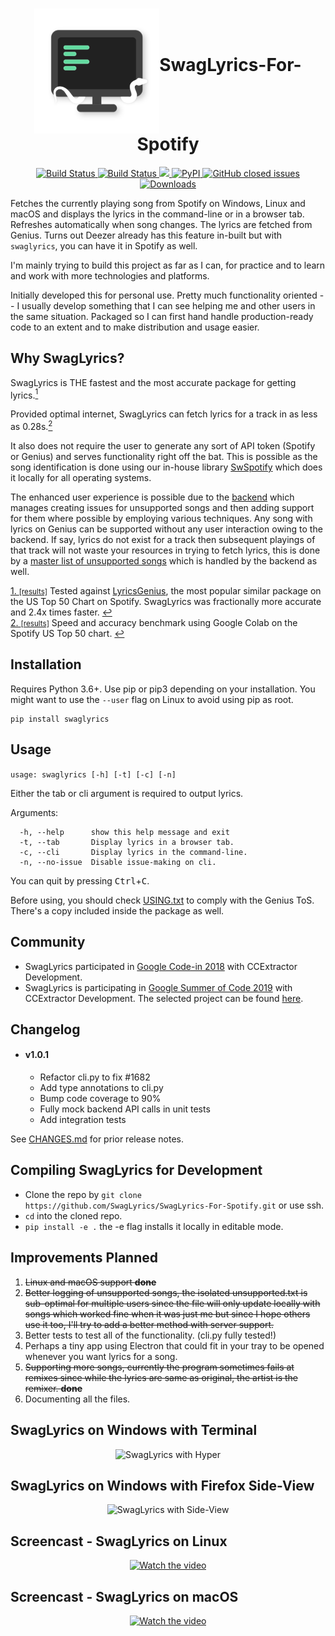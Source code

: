 <h1 align="center"><img src="https://github.com/SwagLyrics/SwagLyrics/blob/master/assets/swaglyrics_transparent.png?raw=true" alt="SwagLyrics" height=200 width=200 align="middle">SwagLyrics-For-Spotify</h1>
<p align="center">
  <a href="https://travis-ci.com/SwagLyrics/SwagLyrics-For-Spotify">
    <img src="https://travis-ci.com/SwagLyrics/SwagLyrics-For-Spotify.svg?branch=master" alt="Build Status" />
  </a>
  <a href="https://ci.appveyor.com/project/TheClashster/swaglyrics-for-spotify-yo7jh">
    <img src="https://ci.appveyor.com/api/projects/status/eon538lm2of04sll?svg=true" alt="Build Status" />
  </a>
  <a href="https://codecov.io/gh/SwagLyrics/SwagLyrics-For-Spotify">
  <img src="https://codecov.io/gh/SwagLyrics/SwagLyrics-For-Spotify/branch/master/graph/badge.svg" />
  </a>                                                                                                        
  <a href="https://pypi.org/project/swaglyrics/">
    <img src="https://img.shields.io/pypi/v/swaglyrics.svg" alt="PyPI" />
  </a>
  <a href="https://github.com/SwagLyrics/SwagLyrics-For-Spotify">
    <img src="https://img.shields.io/github/issues-closed/SwagLyrics/swaglyrics-for-spotify.svg" alt="GitHub closed issues" />
  </a>
  <a href="https://pepy.tech/project/swaglyrics">
    <img src="https://pepy.tech/badge/swaglyrics" alt="Downloads" />
  </a>
</p>

Fetches the currently playing song from Spotify on Windows, Linux and macOS and displays the lyrics in the command-line or in a browser tab.
Refreshes automatically when song changes. The lyrics are fetched from Genius.
Turns out Deezer already has this feature in-built but with `swaglyrics`, you can have it in Spotify as well.

I'm mainly trying to build this project as far as I can,
for practice and to learn and work with more technologies and platforms.

Initially developed this for personal use. Pretty much functionality oriented -- I usually develop something that I
can see helping me and other users in the same situation.
Packaged so I can first hand handle production-ready code to an extent and to make
distribution and usage easier.

## Why SwagLyrics?
SwagLyrics is THE fastest and the most accurate package for getting lyrics.<a href=#footnote1 id=a1><sup>1</sup></a>

Provided optimal internet, SwagLyrics can fetch lyrics for a track in as less as 0.28s.<a href=#footnote2 id=a2><sup>2</sup></a>

It also does not require the user to generate any sort of API token (Spotify or Genius) and serves functionality 
right off the bat. This is possible as the song identification is done using our in-house library 
[SwSpotify](https://github.com/SwagLyrics/SwSpotify) which does it locally for all operating systems. 

The enhanced user experience is possible due to the [backend](https://github.com/SwagLyrics/swaglyrics-issue-maker) 
which manages creating issues for unsupported songs and then adding support for them where possible by employing various 
techniques. Any song with lyrics on Genius can be supported without any user interaction owing to the backend.
If say, lyrics do not exist for a track then subsequent playings of that track will not waste your resources in trying
to fetch lyrics, this is done by a [master list of unsupported songs](https://aadibajpai.pythonanywhere.com) which is 
handled by the backend as well. 

<a href="https://colab.research.google.com/gist/aadibajpai/439cd358b001ae7d1ba970b68f70d92b/swaglyrics_test.ipynb" id="footnote1">
1. <small>[results]</small></a> Tested against <a href=https://github.com/johnwmillr/LyricsGenius>LyricsGenius</a>, the most popular 
similar package on the US Top 50 Chart on Spotify. SwagLyrics was fractionally more accurate and 2.4x times faster. 
<a href=#a1>↩</a>
<br>
<a href="https://colab.research.google.com/gist/aadibajpai/06a596ad753007b0faea132e96f372e0/swaglyrics_test.ipynb" id="footnote2">
2. <small>[results]</small></a> Speed and accuracy benchmark using Google Colab on the Spotify US Top 50 chart. 
<a href=#a2>↩</a>

## Installation
Requires Python 3.6+. Use pip or pip3 depending on your installation. You might want to use the `--user` flag on Linux to
avoid using pip as root.
```
pip install swaglyrics
```

## Usage
`usage: swaglyrics [-h] [-t] [-c] [-n]`

Either the tab or cli argument is required to output lyrics.

Arguments:
```
  -h, --help      show this help message and exit       
  -t, --tab       Display lyrics in a browser tab.      
  -c, --cli       Display lyrics in the command-line.   
  -n, --no-issue  Disable issue-making on cli.
```
You can quit by pressing <kbd>Ctrl</kbd>+<kbd>C</kbd>.

Before using, you should check [USING.txt](swaglyrics/USING.txt) to comply with the Genius ToS. There's a copy 
included inside the package as well.

## Community
- SwagLyrics participated in [Google Code-in 2018](https://g.co/gci) with CCExtractor Development.
- SwagLyrics is participating in [Google Summer of Code 2019](https://g.co/gsoc) with CCExtractor Development. 
The selected project can be found [here](https://summerofcode.withgoogle.com/projects/#5694893526089728).

## Changelog

- #### v1.0.1
	- Refactor cli.py to fix #1682
	- Add type annotations to cli.py
	- Bump code coverage to 90%
	- Fully mock backend API calls in unit tests
	- Add integration tests
	
See [CHANGES.md](CHANGES.md) for prior release notes.

## Compiling SwagLyrics for Development

- Clone the repo by `git clone https://github.com/SwagLyrics/SwagLyrics-For-Spotify.git` or use ssh.
- `cd` into the cloned repo.
- `pip install -e .` the -e flag installs it locally in editable mode.

## Improvements Planned
1. ~~Linux and macOS support **done**~~
2. ~~Better logging of unsupported songs, the isolated unsupported.txt is sub-optimal for multiple users since the
file will only update locally with songs which worked fine when it was just me but since I hope others use it too, I'll
try to add a better method with server support.~~
3. Better tests to test all of the functionality. (cli.py fully tested!)
4. Perhaps a tiny app using Electron that could fit in your tray to be opened whenever you want lyrics for a song.
5. ~~Supporting more songs, currently the program sometimes fails at remixes since while the lyrics are same as 
original,
 the artist is the remixer. **done**~~
6. Documenting all the files.

## SwagLyrics on Windows with Terminal
<p align="center">
  <img src="https://i.imgur.com/SRRbxbr.png" alt="SwagLyrics with Hyper">
</p>

## SwagLyrics on Windows with Firefox Side-View
<p align="center">
  <img src="https://i.imgur.com/TcSpbP9.png" alt="SwagLyrics with Side-View">
</p>

## Screencast - SwagLyrics on Linux
<p align="center">
  <a href="http://www.youtube.com/watch?v=-rxYcXAsO1U">
    <img src="https://i.imgur.com/v3iWyia.gif" alt="Watch the video">
  </a>
</p>

## Screencast - SwagLyrics on macOS
<p align="center">
  <a href="https://www.youtube.com/watch?v=XcobDTljMdM">
    <img src="https://i.imgur.com/7BVWB99.gif" alt="Watch the video">
  </a>
</p>

